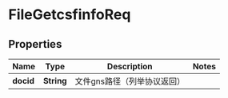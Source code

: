 # FileGetcsfinfoReq

## Properties
Name | Type | Description | Notes
------------ | ------------- | ------------- | -------------
**docid** | **String** | 文件gns路径（列举协议返回） | 
